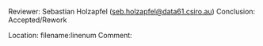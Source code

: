 Reviewer: Sebastian Holzapfel (seb.holzapfel@data61.csiro.au)
Conclusion: Accepted/Rework

Location: filename:linenum
Comment:
